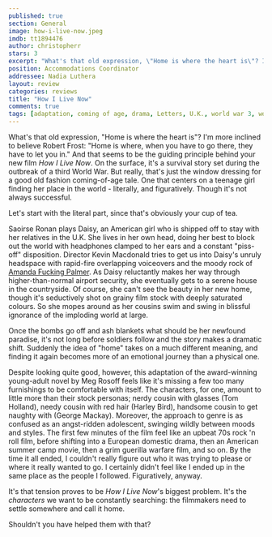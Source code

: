 ```yaml
---
published: true
section: General
image: how-i-live-now.jpeg
imdb: tt1894476
author: christopherr 
stars: 3
excerpt: "What's that old expression, \"Home is where the heart is\"? I'm more inclined to believe Robert Frost: \"Home is where, when you have to go there, they have to let you in.\""
position: Accommodations Coordinator
addressee: Nadia Luthera
layout: review
categories: reviews
title: "How I Live Now"
comments: true
tags: [adaptation, coming of age, drama, Letters, U.K., world war 3, world war three, WW3, WWIII, YA, young aduklt]
---
```

What's that old expression, "Home is where the heart is"? I'm more inclined to believe Robert Frost: "Home is where, when you have to go there, they have to let you in." And that seems to be the guiding principle behind your new film _How I Live Now_. On the surface, it's a survival story set during the outbreak of a third World War. But really, that's just the window dressing for a good old fashion coming-of-age tale. One that centers on a teenage girl finding her place in the world - literally, and figuratively. Though it's not always successful.

Let's start with the literal part, since that's obviously your cup of tea.

Saoirse Ronan plays Daisy, an American girl who is shipped off to stay with her relatives in the U.K.  She lives in her own head, doing her best to block out the world with headphones clamped to her ears and a constant "piss-off" disposition. Director Kevin Macdonald tries to get us into Daisy's unruly headspace with rapid-fire overlapping voiceovers and the moody rock of [Amanda Fucking Palmer][1]. As Daisy reluctantly makes her way through higher-than-normal airport security, she eventually gets to a serene house in the countryside.  Of course, she can't see the beauty in her new home, though it's seductively shot on grainy film stock with deeply saturated colours. So she mopes around as her cousins swim and swing in blissful ignorance of the imploding world at large.

   [1]: http://amandapalmer.net/

Once the bombs go off and ash blankets what should be her newfound paradise, it's not long before soldiers follow and the story makes a dramatic shift. Suddenly the idea of "home" takes on a much different meaning, and finding it again becomes more of an emotional journey than a physical one.

Despite looking quite good, however, this adaptation of the award-winning young-adult novel by Meg Rosoff feels like it's missing a few too many furnishings to be comfortable with itself. The characters, for one, amount to little more than their stock personas; nerdy cousin with glasses (Tom Holland), needy cousin with red hair (Harley Bird), handsome cousin to get naughty with (George Mackay). Moreover, the approach to genre is as confused as an angst-ridden adolescent, swinging wildly between moods and styles. The first few minutes of the film feel like an upbeat 70s rock 'n roll film, before shifting into a European domestic drama, then an American summer camp movie, then a grim guerilla warfare film, and so on. By the time it all ended, I couldn't really figure out who it was trying to please or where it really wanted to go. I certainly didn't feel like I ended up in the same place as the people I followed.  Figuratively, anyway.

It's that tension proves to be _How I Live Now_'s biggest problem. It's the _characters_ we want to be constantly searching: the filmmakers need to settle somewhere and call it home. 

Shouldn't you have helped them with that?
